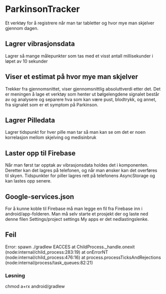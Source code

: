 # ParkinsonTracker

Et verktøy for å registrere når man tar tabletter og hvor mye man skjelver gjennom dagen.

## Lagrer vibrasjonsdata
Lagrer så mange målepunkter som tas med et visst antall millisekunder i løpet av 10 sekunder

## Viser et estimat på hvor mye man skjelver
Trekker fra gjennomsnittet, viser gjennomsnittlig absoluttverdi etter det. Det er meningen å lage et verktøy som henter ut bølgelengdene signalet består av og analysere og separere hva som kan være pust, blodtrykk, og annet, fra signalet som er et symptom på Parkinson.

## Lagrer Pilledata
Lagrer tidspunkt for hver pille man tar så man kan se om det er noen korrelasjon mellom skjelving og medisinbruk

## Laster opp til Firebase
Når man først tar opptak av vibrasjonsdata holdes det i komponenten. Deretter kan det lagres på telefonen, og når man ønsker kan det overføres til skyen.
Tidspunkter for piller lagres rett på telefonens AsyncStorage og kan lastes opp senere.

## Google-services.json
For å kunne koble til Firebase må man legge en fil fra Firebase inn i android/app-folderen. Man må selv starte et prosjekt der og laste ned denne filen Settings/project settings My apps er det nedlastingslenke.

## Feil
Error: spawn ./gradlew EACCES
at ChildProcess._handle.onexit (node:internal/child_process:283:19)
at onErrorNT (node:internal/child_process:476:16)
at process.processTicksAndRejections (node:internal/process/task_queues:82:21)
### Løsning
chmod a+rx android/gradlew
